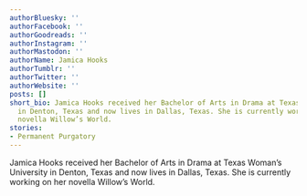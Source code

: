 ```yaml
---
authorBluesky: ''
authorFacebook: ''
authorGoodreads: ''
authorInstagram: ''
authorMastodon: ''
authorName: Jamica Hooks
authorTumblr: ''
authorTwitter: ''
authorWebsite: ''
posts: []
short_bio: Jamica Hooks received her Bachelor of Arts in Drama at Texas Woman’s University
  in Denton, Texas and now lives in Dallas, Texas. She is currently working on her
  novella Willow’s World.
stories:
- Permanent Purgatory
---
```


Jamica Hooks received her Bachelor of Arts in Drama at Texas Woman’s University in Denton, Texas and now lives in Dallas, Texas. She is currently working on her novella Willow’s World.